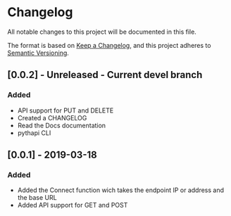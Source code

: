 # Changelog
All notable changes to this project will be documented in this file.

The format is based on [Keep a Changelog](https://keepachangelog.com/en/1.0.0/),
and this project adheres to [Semantic Versioning](https://semver.org/spec/v2.0.0.html).

## [0.0.2] - Unreleased - Current devel branch
### Added
- API support for PUT and DELETE
- Created a CHANGELOG
- Read the Docs documentation
- pythapi CLI

## [0.0.1] - 2019-03-18
### Added
- Added the Connect function wich takes the endpoint IP or address and the base URL
- Added API support for GET and POST
